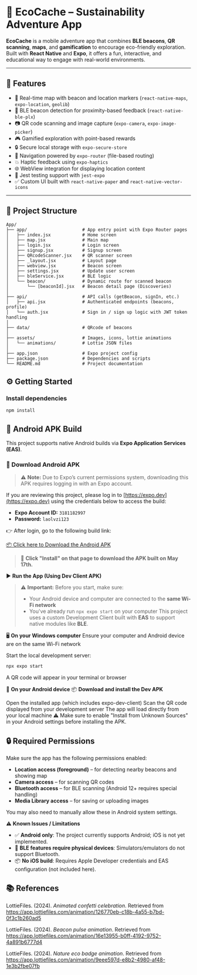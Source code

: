 # 🌱 EcoCache – Sustainability Adventure App

**EcoCache** is a mobile adventure app that combines **BLE beacons**, **QR scanning**, **maps**, and **gamification** to encourage eco-friendly exploration.  
Built with **React Native** and **Expo**, it offers a fun, interactive, and educational way to engage with real-world environments.

---

## 🚀 Features

- 📍 Real-time map with beacon and location markers (`react-native-maps`, `expo-location`, `geolib`)
- 📡 BLE beacon detection for proximity-based feedback (`react-native-ble-plx`)
- 📷 QR code scanning and image capture (`expo-camera`, `expo-image-picker`)
- 🎮 Gamified exploration with point-based rewards
- 🔒 Secure local storage with `expo-secure-store`
- 🧭 Navigation powered by `expo-router` (file-based routing)
- 💥 Haptic feedback using `expo-haptics`
- 🌐 WebView integration for displaying location content
- 🧪 Jest testing support with `jest-expo`
- ✅ Custom UI built with `react-native-paper` and `react-native-vector-icons`

---

## 📁 Project Structure



```text
App/
├── app/                     # App entry point with Expo Router pages
│   ├── index.jsx            # Home screen
│   ├── map.jsx              # Main map 
│   ├── login.jsx            # Login screen
│   ├── signup.jsx           # Signup screen
│   ├── QRcodeScanner.jsx    # QR scanner screen
│   ├── _layout.jsx          # Layout page
│   ├── webview.jsx          # Beacon screen
│   ├── settings.jsx         # Update user screen
│   ├── bleService.jsx       # BLE logic
│   └── beacon/              # Dynamic route for scanned beacon
│       └── [beaconId].jsx   # Beacon detail page (Discoveries)
│
├── api/                     # API calls (getBeacon, signIn, etc.)
│   ├── api.jsx              # Authenticated endpoints (beacons, profile)
│   └── auth.jsx             # Sign in / sign up logic with JWT token handling
│
├── data/                    # QRcode of beacons
│
├── assets/                  # Images, icons, lottie animations
│   └── animations/          # Lottie JSON files
│
├── app.json                 # Expo project config
├── package.json             # Dependencies and scripts
└── README.md                # Project documentation

 ```


## ⚙️ Getting Started

### Install dependencies

```bash
npm install
```


## 📱 Android APK Build

This project supports native Android builds via **Expo Application Services (EAS)**.

### 🔽 Download Android APK

> ⚠️ **Note:** Due to Expo’s current permissions system, downloading this APK requires logging in with an Expo account.

If you are reviewing this project, please log in to [https://expo.dev](https://expo.dev) using the credentials below to access the build:

- **Expo Account ID:** `3181182997`  
- **Password:** `laolvzi123`

👉 After login, go to the following build link:

[📦 Click here to Download the Android APK](https://expo.dev/accounts/3181182997/projects/my-first-native-app/builds/c7e1a8c8-9374-4eb5-88e9-fb835d41a44e)

> 📅 **Click "Install" on that page to download the APK built on May 17th.**


▶️ **Run the App (Using Dev Client APK)**
> ⚠️ **Important:** Before you start, make sure:
> - Your Android device and computer are connected to the **same Wi-Fi network**
> - You've already run `npx expo start` on your computer
This project uses a custom Development Client built with **EAS** to support native modules like **BLE**.

🖥 **On your Windows computer**
Ensure your computer and Android device are on the same Wi-Fi network

Start the local development server:

```bash
npx expo start
```

A QR code will appear in your terminal or browser

📱 **On your Android device**
📦 **Download and install the Dev APK**

Open the installed app (which includes expo-dev-client)
Scan the QR code displayed from your development server
The app will load directly from your local machine
⚠️ Make sure to enable "Install from Unknown Sources" in your Android settings before installing the APK.


## 🔒 Required Permissions

Make sure the app has the following permissions enabled:

- **Location access (foreground)** – for detecting nearby beacons and showing map
- **Camera access** – for scanning QR codes
- **Bluetooth access** – for BLE scanning (Android 12+ requires special handling)
- **Media Library access** – for saving or uploading images

You may also need to manually allow these in Android system settings.


⚠️ **Known Issues / Limitations**
- ✅ **Android only**: The project currently supports Android; iOS is not yet implemented.
- 🚫 **BLE features require physical devices**: Simulators/emulators do not support Bluetooth.
- 📦 **No iOS build**: Requires Apple Developer credentials and EAS configuration (not included here).

## 📚 References

LottieFiles. (2024). *Animated confetti celebration*. Retrieved from https://app.lottiefiles.com/animation/126770eb-c18b-4a55-b7bd-0f3c1b260ad5

LottieFiles. (2024). *Beacon pulse animation*. Retrieved from https://app.lottiefiles.com/animation/16e13955-b0ff-4192-9752-4a891b6777d4

LottieFiles. (2024). *Nature eco badge animation*. Retrieved from https://app.lottiefiles.com/animation/9eee597d-e8b2-4980-af48-1e3b2fbe07fb


